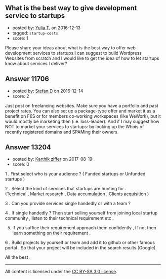 ## What is the best way to give development service to startups

- posted by: [Yulia T.](https://stackexchange.com/users/9752346/yulia-t) on 2016-12-13
- tagged: `startup-costs`
- score: 1

Please share your ideas about what is the best way to offer web development services to startups.I can suggest to build Wordpress Websites from scratch and I would like to get the idea of how to let startups know about services I deliver?


## Answer 11706

- posted by: [Stefan D](https://stackexchange.com/users/1533420/stefan-d) on 2016-12-14
- score: 2

Just post on freelancing websites. Make sure you have a portfolio and past project rates. You can also set up a package-type offer and market it as a benefit on F6S or for members co-working workspaces (like WeWork), but it would mostly be marketing then (i.e. loss-leader). And if I may suggest how NOT to market your services to startups: by looking up the Whois of recently registered domains and SPAMing their owners.


## Answer 13204

- posted by: [Karthik ziffer](https://stackexchange.com/users/10075220/karthik-ziffer) on 2017-08-19
- score: 0

1 . First select who is your audience ? 
    ( Funded startups or Unfunded startups )

2 . Select the kind of services that startups are hunting for .                   
    (Technical , Market research , Data accumulation , Clients acquisition )

3 . Can you provide services single handedly or with a team ?       
                 
 4 . If single handedly ? Then start selling yourself from joining local startup 
     community , listen to their technical requirement etc .

 5.  If you suffice their requirement approach them confidently , If not then 
    learn something on their requirement .  

6 . Build projects by yourself or team and add it to github or other famous 
     portal . So that your project will be included in the search results 
     (Google).    

All the best .



---

All content is licensed under the [CC BY-SA 3.0 license](https://creativecommons.org/licenses/by-sa/3.0/).
